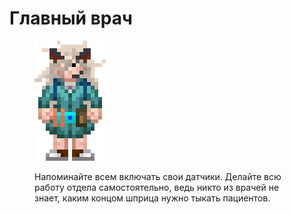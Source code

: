 # Главный врач

<figure><img src="../../../.gitbook/assets/Главный_врач.png" alt=""><figcaption><p>Напоминайте всем включать свои датчики. Делайте всю работу отдела самостоятельно, ведь никто из врачей не знает, каким концом шприца нужно тыкать пациентов.</p></figcaption></figure>
